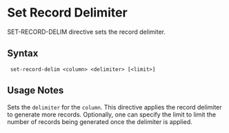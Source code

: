 # Set Record Delimiter

SET-RECORD-DELIM directive sets the record delimiter.

## Syntax

```
 set-record-delim <column> <delimiter> [<limit>]
```

## Usage Notes

Sets the ```delimiter``` for the ```column```. This directive applies
the record delimiter to generate more records. Optionally, one can specify
the limit to limit the number of records being generated once the delimiter
is applied.